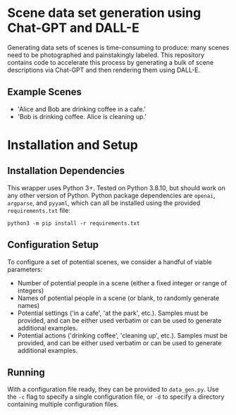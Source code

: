 # Scene data set generation using Chat-GPT and DALL-E

Generating data sets of scenes is time-consuming to produce: many scenes need
to be photographed and painstakingly labeled. This repository contains code to
accelerate this process by generating a bulk of scene descriptions via Chat-GPT
and then rendering them using DALL-E.

## Example Scenes

- 'Alice and Bob are drinking coffee in a cafe.'
- 'Bob is drinking coffee. Alice is cleaning up.'

# Installation and Setup

## Installation Dependencies

This wrapper uses Python 3+. Tested on Python 3.8.10, but should work on any
other version of Python. Python package dependencies are `openai`, `argparse`,
and `pyyaml`, which can all be installed using the provided `requirements.txt`
file:

```
python3 -m pip install -r requirements.txt
```

## Configuration Setup

To configure a set of potential scenes, we consider a handful of viable parameters:

- Number of potential people in a scene (either a fixed integer or range of
  integers)
- Names of potential people in a scene (or blank, to randomly generate names)
- Potential settings ('in a cafe', 'at the park', etc.). Samples must be
  provided, and can be either used verbatim or can be used to generate
  additional examples.
- Potential actions ('drinking coffee', 'cleaning up', etc.). Samples must be
  provided, and can be either used verbatim or can be used to generate
  additional examples.

## Running

With a configuration file ready, they can be provided to `data_gen.py`. Use the
`-c` flag to specify a single configuration file, or `-d` to specify a directory containing
multiple configuration files.
